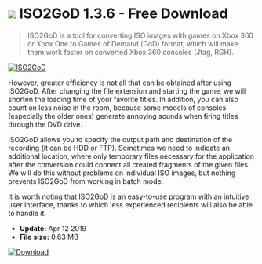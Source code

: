 # ![](https://cdn.softexe.net/static/icon/f/iso2god-8534.png) ISO2GoD 1.3.6 - Free Download

> ISO2GoD is a tool for converting ISO images with games on Xbox 360 or Xbox One to Games of Demand (GoD) format, which will make them work faster on converted Xbox 360 consoles (Jtag, RGH).

[![ISO2GoD](https://gallery.dpcdn.pl/imgc/Tools/90743/g_-_420x350_1.5_-_x8d65e4bd-ae55-440b-8ae9-fb0a4869d3fc.jpg)](https://softexe.net/win/system/other/iso2god:hecd.html)

However, greater efficiency is not all that can be obtained after using ISO2GoD. After changing the file extension and starting the game, we will shorten the loading time of your favorite titles. In addition, you can also count on less noise in the room, because some models of consoles (especially the older ones) generate annoying sounds when firing titles through the DVD drive.
 
 ISO2GoD allows you to specify the output path and destination of the recording (it can be HDD or FTP). Sometimes we need to indicate an additional location, where only temporary files necessary for the application after the conversion could connect all created fragments of the given files. We will do this without problems on individual ISO images, but nothing prevents ISO2GoD from working in batch mode.
 
 It is worth noting that ISO2GoD is an easy-to-use program with an intuitive user interface, thanks to which less experienced recipients will also be able to handle it.


- **Update:** Apr 12 2019
- **File size:** 0.63 MB

[![Download](https://cdn.softexe.net/static/img/download.png)](https://softexe.net/win/system/other/iso2god:hecd.html)

